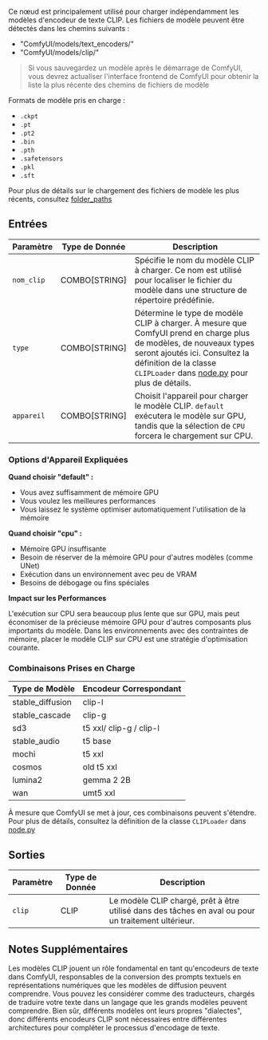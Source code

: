 Ce nœud est principalement utilisé pour charger indépendamment les modèles d'encodeur de texte CLIP.
Les fichiers de modèle peuvent être détectés dans les chemins suivants :
- "ComfyUI/models/text_encoders/"
- "ComfyUI/models/clip/"

> Si vous sauvegardez un modèle après le démarrage de ComfyUI, vous devrez actualiser l'interface frontend de ComfyUI pour obtenir la liste la plus récente des chemins de fichiers de modèle

Formats de modèle pris en charge :
- `.ckpt`
- `.pt`
- `.pt2`
- `.bin`
- `.pth`
- `.safetensors`
- `.pkl`
- `.sft`

Pour plus de détails sur le chargement des fichiers de modèle les plus récents, consultez [folder_paths](https://github.com/comfyanonymous/ComfyUI/blob/master/folder_paths.py)

## Entrées

| Paramètre     | Type de Donnée | Description |
|---------------|----------------|-------------|
| `nom_clip`    | COMBO[STRING]  | Spécifie le nom du modèle CLIP à charger. Ce nom est utilisé pour localiser le fichier du modèle dans une structure de répertoire prédéfinie. |
| `type`        | COMBO[STRING]  | Détermine le type de modèle CLIP à charger. À mesure que ComfyUI prend en charge plus de modèles, de nouveaux types seront ajoutés ici. Consultez la définition de la classe `CLIPLoader` dans [node.py](https://github.com/comfyanonymous/ComfyUI/blob/master/nodes.py) pour plus de détails. |
| `appareil`    | COMBO[STRING]  | Choisit l'appareil pour charger le modèle CLIP. `default` exécutera le modèle sur GPU, tandis que la sélection de `CPU` forcera le chargement sur CPU. |

### Options d'Appareil Expliquées

**Quand choisir "default" :**

- Vous avez suffisamment de mémoire GPU
- Vous voulez les meilleures performances
- Vous laissez le système optimiser automatiquement l'utilisation de la mémoire

**Quand choisir "cpu" :**

- Mémoire GPU insuffisante
- Besoin de réserver de la mémoire GPU pour d'autres modèles (comme UNet)
- Exécution dans un environnement avec peu de VRAM
- Besoins de débogage ou fins spéciales

**Impact sur les Performances**

L'exécution sur CPU sera beaucoup plus lente que sur GPU, mais peut économiser de la précieuse mémoire GPU pour d'autres composants plus importants du modèle. Dans les environnements avec des contraintes de mémoire, placer le modèle CLIP sur CPU est une stratégie d'optimisation courante.

### Combinaisons Prises en Charge

| Type de Modèle | Encodeur Correspondant |
|----------------|------------------------|
| stable_diffusion | clip-l |
| stable_cascade | clip-g |
| sd3 | t5 xxl/ clip-g / clip-l |
| stable_audio | t5 base |
| mochi | t5 xxl |
| cosmos | old t5 xxl |
| lumina2 | gemma 2 2B |
| wan | umt5 xxl |

À mesure que ComfyUI se met à jour, ces combinaisons peuvent s'étendre. Pour plus de détails, consultez la définition de la classe `CLIPLoader` dans [node.py](https://github.com/comfyanonymous/ComfyUI/blob/master/nodes.py)

## Sorties

| Paramètre | Type de Donnée | Description |
|-----------|---------------|-------------|
| `clip`    | CLIP         | Le modèle CLIP chargé, prêt à être utilisé dans des tâches en aval ou pour un traitement ultérieur. |

## Notes Supplémentaires

Les modèles CLIP jouent un rôle fondamental en tant qu'encodeurs de texte dans ComfyUI, responsables de la conversion des prompts textuels en représentations numériques que les modèles de diffusion peuvent comprendre. Vous pouvez les considérer comme des traducteurs, chargés de traduire votre texte dans un langage que les grands modèles peuvent comprendre. Bien sûr, différents modèles ont leurs propres "dialectes", donc différents encodeurs CLIP sont nécessaires entre différentes architectures pour compléter le processus d'encodage de texte.
